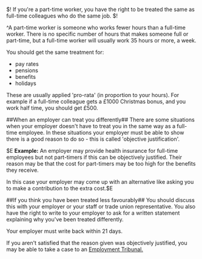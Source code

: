 $!
If you're a part-time worker, you have the right to be treated the same as full-time colleagues who do the same job.
$!

^A part-time worker is someone who works fewer hours than a full-time worker. There is no specific number of hours that makes someone full or part-time, but a full-time worker will usually work 35 hours or more, a week.

You should get the same treatment for:

- pay rates
- pensions
- benefits
- holidays 

These are usually applied 'pro-rata' (in proportion to your hours). For example if a full-time colleague gets a £1000 Christmas bonus, and you work half time, you should get £500.

##When an employer can treat you differently##
There are some situations when your employer doesn't have to treat you in the same way as a full-time employee. In these situations your employer must be able to show there is a good reason to do so - this is called 'objective justification'.

$E **Example:** An employer may provide health insurance for full-time employees but not part-timers if this can be objectively justified. Their reason may be that the cost for part-timers may be too high for the benefits they receive. 

In this case your employer may come up with an alternative like asking you to make a contribution to the extra cost.$E

##If you think you have been treated less favourably##
You should discuss this with your employer or your staff or trade union representative. You also have the right to write to your employer to ask for a written statement explaining why you've been treated differently. 

Your employer must write back within 21 days.

If you aren't satisfied that the reason given was objectively justified, you may be able to take a case to an [Employment Tribunal.](/employment-tribunals "Employment tribunals")
